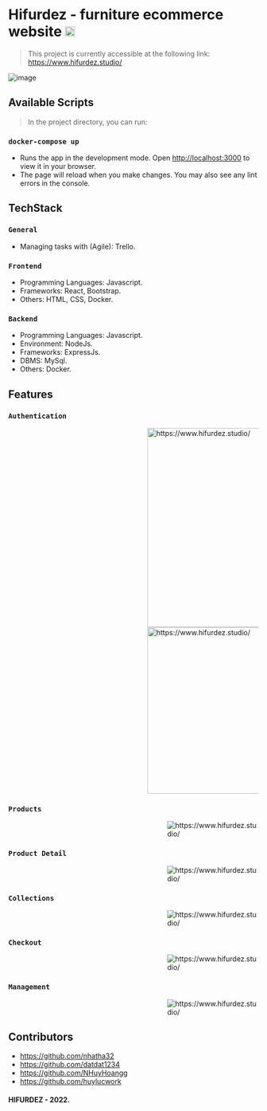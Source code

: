 # Hifurdez - furniture ecommerce website <img src="https://res.cloudinary.com/dfbdpzz8q/image/upload/v1678427512/samples/logo-mini_g30mjb.png"  alt="https://www.hifurdez.studio/" width="20" />

> This project is currently accessible at the following link: https://www.hifurdez.studio/
> 
![image](https://user-images.githubusercontent.com/104556775/224242494-bd17df15-5267-451c-bcc0-feaa80697308.png)

## Available Scripts

> In the project directory, you can run:

### `docker-compose up`

- Runs the app in the development mode. Open [http://localhost:3000](http://localhost:3000) to view it in your browser.
- The page will reload when you make changes. You may also see any lint errors in the console.

## TechStack

### `General`
- Managing tasks with (Agile): Trello.


### `Frontend`
- Programming Languages: Javascript.
- Frameworks: React, Bootstrap.
- Others: HTML, CSS, Docker.

### `Backend`
- Programming Languages: Javascript.
- Environment: NodeJs.
- Frameworks: ExpressJs.
- DBMS: MySql.
- Others: Docker.

## Features

### `Authentication`

<dl><dd><dl><dd><dl><dd><dl><dd><dl><dd><dl><dd><dl><dd><dl>
<img src="https://user-images.githubusercontent.com/104556775/224239336-4fc42aec-eb73-464b-bb5e-c1fba30b1241.png"  alt="https://www.hifurdez.studio/" width="400" /> <img src="https://user-images.githubusercontent.com/104556775/224239530-b522e49c-1df6-4adb-aacc-ed5b05f5792a.png"  alt="https://www.hifurdez.studio/" width="334" />
</dl></dd></dl></dd></dl></dd></dl></dd></dl></dd></dl></dd></dl></dd></dl>

### `Products`

<dl><dd><dl><dd><dl><dd><dl><dd><dl><dd><dl><dd><dl><dd><dl><dd>
<img src="https://user-images.githubusercontent.com/104556775/224242254-5162e5c5-d905-4011-a424-2679bb0b4245.png"  alt="https://www.hifurdez.studio/"  /> 
</dd></dl></dd></dl></dd></dl></dd></dl></dd></dl></dd></dl></dd></dl></dd></dl>

### `Product Detail`

<dl><dd><dl><dd><dl><dd><dl><dd><dl><dd><dl><dd><dl><dd><dl><dd>
<img src="https://user-images.githubusercontent.com/104556775/224242999-4e91f551-d7a2-40e1-8c1a-7d14fa2c08c1.png"  alt="https://www.hifurdez.studio/" />
</dd></dl></dd></dl></dd></dl></dd></dl></dd></dl></dd></dl></dd></dl></dd></dl>

### `Collections`

<dl><dd><dl><dd><dl><dd><dl><dd><dl><dd><dl><dd><dl><dd><dl><dd>
<img src="https://user-images.githubusercontent.com/104556775/224243398-4b919f52-f807-40e8-abce-d7528cd1ee6a.png"  alt="https://www.hifurdez.studio/" /> 
</dd></dl></dd></dl></dd></dl></dd></dl></dd></dl></dd></dl></dd></dl></dd></dl>

### `Checkout`

<dl><dd><dl><dd><dl><dd><dl><dd><dl><dd><dl><dd><dl><dd><dl><dd>
<img src="https://user-images.githubusercontent.com/104556775/224243488-735d983b-3301-452d-8f63-5f8a54649ef4.png"  alt="https://www.hifurdez.studio/" /> 
</dd></dl></dd></dl></dd></dl></dd></dl></dd></dl></dd></dl></dd></dl></dd></dl>

### `Management`

<dl><dd><dl><dd><dl><dd><dl><dd><dl><dd><dl><dd><dl><dd><dl><dd>
<img src="https://user-images.githubusercontent.com/104556775/224243619-0a1d1e17-1a0e-4bae-9244-e29d66fd5b73.png"  alt="https://www.hifurdez.studio/" /> 
</dd></dl></dd></dl></dd></dl></dd></dl></dd></dl></dd></dl></dd></dl></dd></dl>

## Contributors
- https://github.com/nhatha32
- https://github.com/datdat1234
- https://github.com/NHuyHoangg
- https://github.com/huylucwork

#### HIFURDEZ - 2022.
